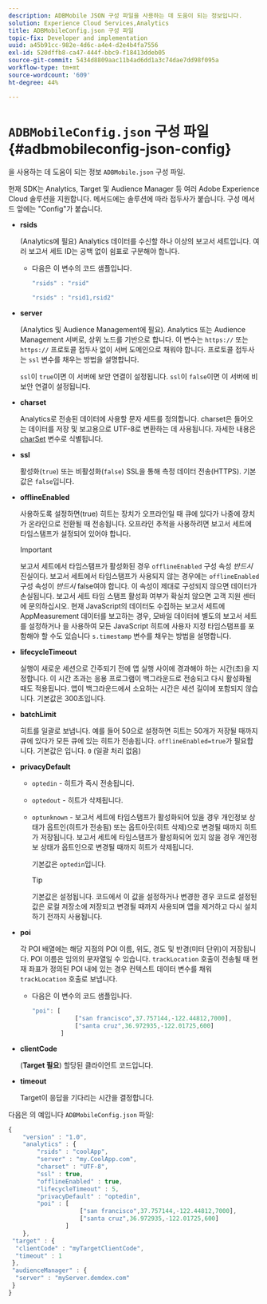 ```yaml
---
description: ADBMobile JSON 구성 파일을 사용하는 데 도움이 되는 정보입니다.
solution: Experience Cloud Services,Analytics
title: ADBMobileConfig.json 구성 파일
topic-fix: Developer and implementation
uuid: a45b91cc-982e-4d6c-a4e4-d2e4b4fa7556
exl-id: 520dffb8-ca47-444f-bbc9-f18413ddeb05
source-git-commit: 5434d8809aac11b4ad6dd1a3c74dae7dd98f095a
workflow-type: tm+mt
source-wordcount: '609'
ht-degree: 44%

---
```


# `ADBMobileConfig.json` 구성 파일 {#adbmobileconfig-json-config}

을 사용하는 데 도움이 되는 정보 `ADBMobile.json` 구성 파일.

현재 SDK는 Analytics, Target 및 Audience Manager 등 여러 Adobe Experience Cloud 솔루션을 지원합니다. 메서드에는 솔루션에 따라 접두사가 붙습니다. 구성 메서드 앞에는 &quot;Config&quot;가 붙습니다.

* **rsids**

   (Analytics에 필요) Analytics 데이터를 수신할 하나 이상의 보고서 세트입니다. 여러 보고서 세트 ID는 공백 없이 쉼표로 구분해야 합니다.

   * 다음은 이 변수의 코드 샘플입니다.

      ```js
      "rsids" : "rsid"
      ```

      ```js
      "rsids" : "rsid1,rsid2"
      ```

* **server**

   (Analytics 및 Audience Management에 필요). Analytics 또는 Audience Management 서버로, 상위 노드를 기반으로 합니다. 이 변수는 `https://` 또는 `https://` 프로토콜 접두사 없이 서버 도메인으로 채워야 합니다. 프로토콜 접두사는 `ssl` 변수를 채우는 방법을 설명합니다.

   `ssl`이 `true`이면 이 서버에 보안 연결이 설정됩니다. `ssl`이 `false`이면 이 서버에 비보안 연결이 설정됩니다.

* **charset**

   Analytics로 전송된 데이터에 사용할 문자 세트를 정의합니다. charset은 들어오는 데이터를 저장 및 보고용으로 UTF-8로 변환하는 데 사용됩니다. 자세한 내용은 [charSet](https://experienceleague.adobe.com/docs/analytics/implementation/vars/config-vars/charset.html) 변수로 식별됩니다.

* **ssl**

   활성화(`true`) 또는 비활성화(`false`) SSL을 통해 측정 데이터 전송(HTTPS). 기본값은 `false`입니다.

* **offlineEnabled**

   사용하도록 설정하면(true) 히트는 장치가 오프라인일 때 큐에 있다가 나중에 장치가 온라인으로 전환될 때 전송됩니다. 오프라인 추적을 사용하려면 보고서 세트에 타임스탬프가 설정되어 있어야 합니다.

   >[!IMPORTANT]
   >
   >보고서 세트에서 타임스탬프가 활성화된 경우 `offlineEnabled` 구성 속성 *반드시* 진실이다. 보고서 세트에서 타임스탬프가 사용되지 않는 경우에는 `offlineEnabled` 구성 속성이 *반드시* false여야 합니다. 이 속성이 제대로 구성되지 않으면 데이터가 손실됩니다. 보고서 세트 타임 스탬프 활성화 여부가 확실치 않으면  고객 지원 센터에 문의하십시오. 현재 JavaScript의 데이터도 수집하는 보고서 세트에 AppMeasurement 데이터를 보고하는 경우, 모바일 데이터에 별도의 보고서 세트를 설정하거나 을 사용하여 모든 JavaScript 히트에 사용자 지정 타임스탬프를 포함해야 할 수도 있습니다 `s.timestamp` 변수를 채우는 방법을 설명합니다.

* **lifecycleTimeout**

   실행이 새로운 세션으로 간주되기 전에 앱 실행 사이에 경과해야 하는 시간(초)을 지정합니다. 이 시간 초과는 응용 프로그램이 백그라운드로 전송되고 다시 활성화될 때도 적용됩니다. 앱이 백그라운드에서 소요하는 시간은 세션 길이에 포함되지 않습니다. 기본값은 300초입니다.

* **batchLimit**

   히트를 일괄로 보냅니다. 예를 들어 50으로 설정하면 히트는 50개가 저장될 때까지 큐에 있다가 모든 큐에 있는 히트가 전송됩니다. `offlineEnabled=true`가 필요합니다. 기본값은 입니다. `0` (일괄 처리 없음)

* **privacyDefault**

   * `optedin` - 히트가 즉시 전송됩니다.
   * `optedout` - 히트가 삭제됩니다.
   * `optunknown` - 보고서 세트에 타임스탬프가 활성화되어 있을 경우 개인정보 상태가 옵트인(히트가 전송됨) 또는 옵트아웃(히트 삭제)으로 변경될 때까지 히트가 저장됩니다. 보고서 세트에 타임스탬프가 활성화되어 있지 않을 경우 개인정보 상태가 옵트인으로 변경될 때까지 히트가 삭제됩니다.

      기본값은 `optedin`입니다.

      >[!TIP]
      >
      >기본값은 설정됩니다. 코드에서 이 값을 설정하거나 변경한 경우 코드로 설정된 값은 로컬 저장소에 저장되고 변경될 때까지 사용되며 앱을 제거하고 다시 설치하기 전까지 사용됩니다.

* **poi**

   각 POI 배열에는 해당 지점의 POI 이름, 위도, 경도 및 반경(미터 단위)이 저장됩니다. POI 이름은 임의의 문자열일 수 있습니다. `trackLocation` 호출이 전송될 때 현재 좌표가 정의된 POI 내에 있는 경우 컨텍스트 데이터 변수를 채워 `trackLocation` 호출로 보냅니다.

   * 다음은 이 변수의 코드 샘플입니다.

      ```js
      "poi": [
                  ["san francisco",37.757144,-122.44812,7000], 
                  ["santa cruz",36.972935,-122.01725,600] 
              ]
      ```

* **clientCode**

   (**Target 필요**) 할당된 클라이언트 코드입니다.

* **timeout**

   Target이 응답을 기다리는 시간을 결정합니다.

다음은 의 예입니다 `ADBMobileConfig.json` 파일:

```js
{ 
    "version" : "1.0", 
    "analytics" : { 
        "rsids" : "coolApp", 
        "server" : "my.CoolApp.com", 
        "charset" : "UTF-8", 
        "ssl" : true, 
        "offlineEnabled" : true, 
        "lifecycleTimeout" : 5, 
        "privacyDefault" : "optedin", 
        "poi" : [ 
                    ["san francisco",37.757144,-122.44812,7000], 
                    ["santa cruz",36.972935,-122.01725,600] 
                ] 
    }, 
 "target" : { 
  "clientCode" : "myTargetClientCode", 
  "timeout" : 1 
 }, 
 "audienceManager" : { 
  "server" : "myServer.demdex.com" 
 } 
}
```
